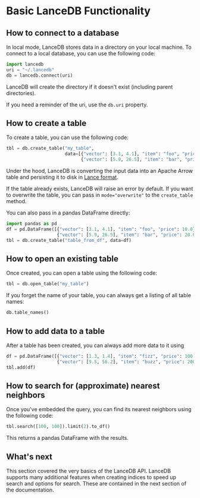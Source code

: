 # Basic LanceDB Functionality

## How to connect to a database

In local mode, LanceDB stores data in a directory on your local machine. To connect to a local database, you can use the following code:
```python
import lancedb
uri = "~/.lancedb"
db = lancedb.connect(uri)
```

LanceDB will create the directory if it doesn't exist (including parent directories).

If you need a reminder of the uri, use the `db.uri` property.

## How to create a table

To create a table, you can use the following code:
```python
tbl = db.create_table("my_table",
                      data=[{"vector": [3.1, 4.1], "item": "foo", "price": 10.0},
                            {"vector": [5.9, 26.5], "item": "bar", "price": 20.0}])
```

Under the hood, LanceDB is converting the input data into an Apache Arrow table
and persisting it to disk in [Lance format](github.com/eto-ai/lance).

If the table already exists, LanceDB will raise an error by default.
If you want to overwrite the table, you can pass in `mode="overwrite"`
to the `create_table` method.

You can also pass in a pandas DataFrame directly:
```python
import pandas as pd
df = pd.DataFrame([{"vector": [3.1, 4.1], "item": "foo", "price": 10.0},
                   {"vector": [5.9, 26.5], "item": "bar", "price": 20.0}])
tbl = db.create_table("table_from_df", data=df)
```

## How to open an existing table

Once created, you can open a table using the following code:
```python
tbl = db.open_table("my_table")
```

If you forget the name of your table, you can always get a listing of all table names:

```python
db.table_names()
```

## How to add data to a table

After a table has been created, you can always add more data to it using

```python
df = pd.DataFrame([{"vector": [1.3, 1.4], "item": "fizz", "price": 100.0},
                   {"vector": [9.5, 56.2], "item": "buzz", "price": 200.0}])
tbl.add(df)
```

## How to search for (approximate) nearest neighbors

Once you've embedded the query, you can find its nearest neighbors using the following code:

```python
tbl.search([100, 100]).limit(2).to_df()
```

This returns a pandas DataFrame with the results.

## What's next

This section covered the very basics of the LanceDB API.
LanceDB supports many additional features when creating indices to speed up search and options for search.
These are contained in the next section of the documentation.
